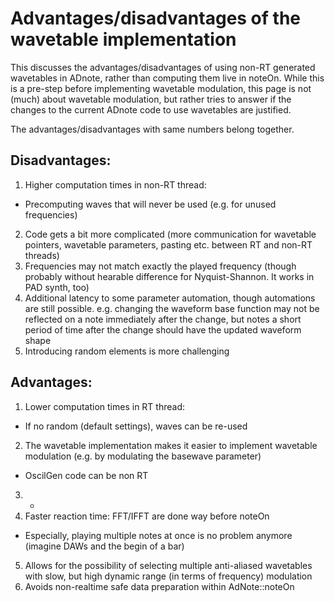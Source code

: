 # Advantages/disadvantages of the wavetable implementation

This discusses the advantages/disadvantages of using non-RT generated wavetables in ADnote, rather than computing them live in noteOn. While this is a pre-step before implementing wavetable modulation, this page is not (much) about wavetable modulation, but rather tries to answer if the changes to the current ADnote code to use wavetables are justified.

The advantages/disadvantages with same numbers belong together.

## Disadvantages:

1. Higher computation times in non-RT thread:
  - Precomputing waves that will never be used (e.g. for unused frequencies)
2. Code gets a bit more complicated (more communication for wavetable pointers, wavetable parameters, pasting etc. between RT and non-RT threads)
3. Frequencies may not match exactly the played frequency (though probably without hearable difference for Nyquist-Shannon. It works in PAD synth, too)
4. Additional latency to some parameter automation, though automations are still
   possible. e.g. changing the waveform base function may not be reflected on a
   note immediately after the change, but notes a short period of time after the
   change should have the updated waveform shape
5. Introducing random elements is more challenging

## Advantages:

1. Lower computation times in RT thread:
  - If no random (default settings), waves can be re-used
2. The wavetable implementation makes it easier to implement wavetable modulation (e.g. by modulating the basewave parameter)
  - OscilGen code can be non RT
3. -
4. Faster reaction time: FFT/IFFT are done way before noteOn
  - Especially, playing multiple notes at once is no problem anymore (imagine DAWs and the begin of a bar)
5. Allows for the possibility of selecting multiple anti-aliased wavetables with
   slow, but high dynamic range (in terms of frequency) modulation
6. Avoids non-realtime safe data preparation within AdNote::noteOn
